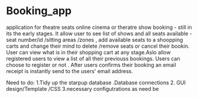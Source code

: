 Booking_app
===========

application for theatre seats online cinema or theratre show booking - still  in its the early  stages.
It allow user to see list of shows and all seats available -seat number/id /sitting areas /zones ,
add available seats to a shoopping carts and change their mind to delete /remove seats or cancel their bookin. 
User can view what  is in their shopping cart at any stage.Aslo allow registered users to view a list of all their previouss bookings. 
Users  can choose to register or not . After  users confirms their booking an email receipt is instantly send to the users' email address.
 
 Need to do: 
1.Tidy up the starpup database .Database connections 
2. GUI design/Template /CSS
3.necessary configutrations as need be

